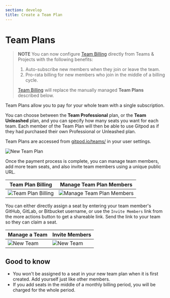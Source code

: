 ```yaml
---
section: develop
title: Create a Team Plan
---
```


<script context="module">
  export const prerender = true;
</script>

# Team Plans

> **NOTE**
> You can now configure [Team Billing](./team-billing) directly from Teams & Projects with the following benefits:
>
> 1. Auto-subscribe new members when they join or leave the team.
> 2. Pro-rata billing for new members who join in the middle of a billing cycle.
>
> [Team Billing](./team-billing) will replace the manually managed **Team Plans** described below.

Team Plans allow you to pay for your whole team with a single subscription.

You can choose between the **Team Professional** plan, or the **Team Unleashed** plan, and you can specify how many seats you want for each team. Each member of the Team Plan will then be able to use Gitpod as if they had purchased their own Professional or Unleashed plan.

Team Plans are accessed from [gitpod.io/teams/](https://gitpod.io/teams/) in your user settings.

![New Team Plan](/images/docs/team-plan-new.png)

Once the payment process is complete, you can manage team members, add more team seats, and also invite team members using a unique public URL.

| Team Plan Billing                                        | Manage Team Plan Members                                           |
| -------------------------------------------------------- | ------------------------------------------------------------------ |
| ![Team Plan Billing](/images/docs/team-plan-billing.png) | ![Manage Team Plan Members](/images/docs/team-plan-membership.png) |

You can either directly assign a seat by entering your team member's GitHub, GitLab, or Bitbucket username, or use the `Invite Members` link from the more actions button to get a shareable link. Send the link to your team so they can claim a seat.

| Manage a Team                              | Invite Members                             |
| ------------------------------------------ | ------------------------------------------ |
| ![New Team](/images/docs/teams-manage.jpg) | ![New Team](/images/docs/teams-invite.jpg) |

## Good to know

- You won't be assigned to a seat in your new team plan when it is first created. Add yourself just like other members.
- If you add seats in the middle of a monthly billing period, you will be charged for the whole period.
